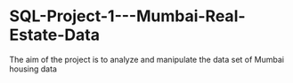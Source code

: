 # SQL-Project-1---Mumbai-Real-Estate-Data
The aim of the project is to analyze and manipulate the data set of Mumbai housing data
